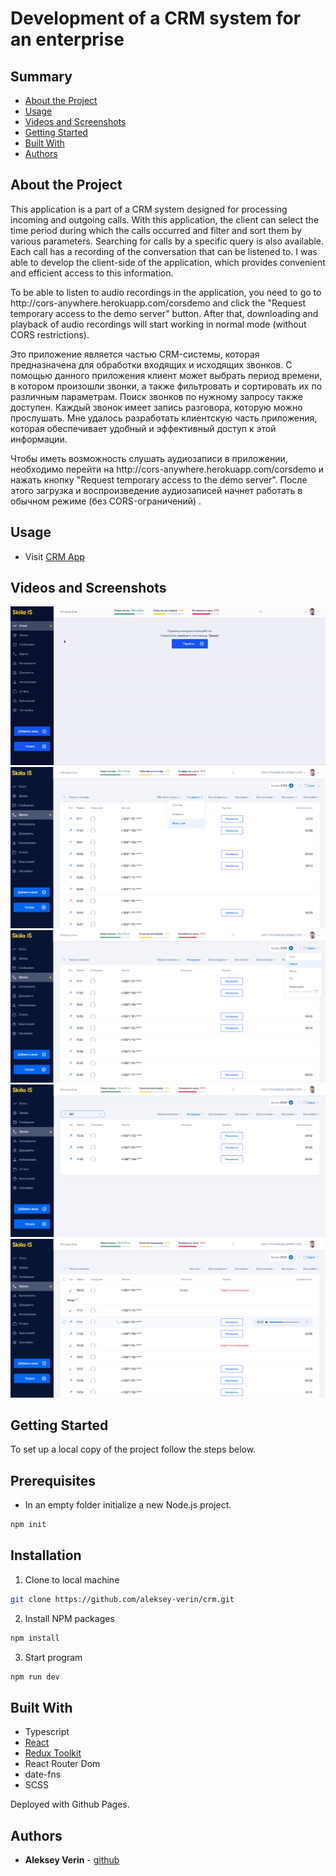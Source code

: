 # Development of a CRM system for an enterprise

## Summary

- [About the Project](#about-the-project)
- [Usage](#usage)
- [Videos and Screenshots](#videos-and-screenshots)
- [Getting Started](#getting-started)
- [Built With](#built-with)
- [Authors](#authors)
<!-- - [Acknowledgements](#acknowledgements)
- [License](#license) -->

## About the Project

<p>This application is a part of a CRM system designed for processing incoming and outgoing calls. With this application, the client can select the time period during which the calls occurred and filter and sort them by various parameters. Searching for calls by a specific query is also available. Each call has a recording of the conversation that can be listened to. I was able to develop the client-side of the application, which provides convenient and efficient access to this information.</p>

<p>To be able to listen to audio recordings in the application, you need to go to http://cors-anywhere.herokuapp.com/corsdemo and click the "Request temporary access to the demo server" button. After that, downloading and playback of audio recordings will start working in normal mode (without CORS restrictions).</p>

<p>Это приложение является частью CRM-системы, которая предназначена для обработки входящих и исходящих звонков. С помощью данного приложения клиент может выбрать период времени, в котором произошли звонки, а также фильтровать и сортировать их по различным параметрам. Поиск звонков по нужному запросу также доступен. Каждый звонок имеет запись разговора, которую можно прослушать. Мне удалось разработать клиентскую часть приложения, которая обеспечивает удобный и эффективный доступ к этой информации.</p>

<p>Чтобы иметь возможность слушать аудиозаписи в приложении, необходимо перейти на http://cors-anywhere.herokuapp.com/corsdemo и нажать кнопку "Request temporary access to the demo server". После этого загрузка и воспроизведение аудиозаписей начнет работать в обычном режиме (без CORS-ограничений) .</p>

## Usage

- Visit [CRM App](https://aleksey-verin.github.io/crm)

## Videos and Screenshots

![gif of CRM preview](/description-images/crm-preview.gif)
![image of crm](/description-images/crm1.png)
![image of crm](/description-images/crm2.png)
![image of crm](/description-images/crm3.png)
![image of crm](/description-images/crm4.png)

## Getting Started

To set up a local copy of the project follow the steps below.

## Prerequisites

- In an empty folder initialize a new Node.js project.

```sh
npm init
```

## Installation

1. Clone to local machine

```sh
git clone https://github.com/aleksey-verin/crm.git
```

2. Install NPM packages

```sh
npm install
```

3. Start program

```sh
npm run dev
```

## Built With

- Typescript
- [React](https://reactjs.org/)
- [Redux Toolkit](https://redux-toolkit.js.org/)
- React Router Dom
- date-fns
- SCSS

Deployed with Github Pages.

## Authors

- **Aleksey Verin** - [github](https://github.com/aleksey-verin)

<!-- ## Acknowledgements
## License -->
